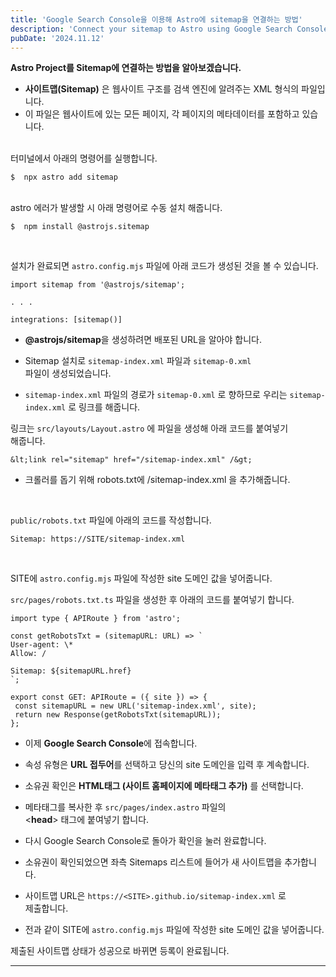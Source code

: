 ```yaml
---
title: 'Google Search Console을 이용해 Astro에 sitemap을 연결하는 방법'
description: 'Connect your sitemap to Astro using Google Search Console.'
pubDate: '2024.11.12'
---
```


**Astro Project를 Sitemap에 연결하는 방법을 알아보겠습니다.**

- **사이트맵(Sitemap)** 은 웹사이트 구조를 검색 엔진에 알려주는 XML 형식의 파일입니다.
- 이 파일은 웹사이트에 있는 모든 페이지, 각 페이지의 메타데이터를 포함하고 있습니다.

<br>
터미널에서 아래의 명령어를 실행합니다.

```
$  npx astro add sitemap
```

<br>
astro 에러가 발생할 시 아래 명령어로 수동 설치 해줍니다.

```
$  npm install @astrojs.sitemap
```

<br>

설치가 완료되면 `astro.config.mjs` 파일에 아래 코드가 생성된 것을 볼 수 있습니다.

```
import sitemap from '@astrojs/sitemap';

. . .

integrations: [sitemap()]
```

- **@astrojs/sitemap**을 생성하려면 배포된 URL을 알아야 합니다.

- Sitemap 설치로 `sitemap-index.xml` 파일과 `sitemap-0.xml`  
  파일이 생성되었습니다.

- `sitemap-index.xml` 파일의 경로가 `sitemap-0.xml` 로 향하므로 우리는 `sitemap-index.xml` 로 링크를 해줍니다.

링크는 `src/layouts/Layout.astro` 에 파일을 생성해 아래 코드를 붙여넣기  
 해줍니다.

```
&lt;link rel="sitemap" href="/sitemap-index.xml" /&gt;
```

- 크롤러를 돕기 위해 robots.txt에 /sitemap-index.xml 을 추가해줍니다.

<br>

`public/robots.txt` 파일에 아래의 코드를 작성합니다.

```
Sitemap: https://SITE/sitemap-index.xml
```

<br>

SITE에 `astro.config.mjs` 파일에 작성한 site 도메인 값을 넣어줍니다.

`src/pages/robots.txt.ts` 파일을 생성한 후 아래의 코드를 붙여넣기 합니다.

```
import type { APIRoute } from 'astro';

const getRobotsTxt = (sitemapURL: URL) => `
User-agent: \*
Allow: /

Sitemap: ${sitemapURL.href}
`;

export const GET: APIRoute = ({ site }) => {
 const sitemapURL = new URL('sitemap-index.xml', site);
 return new Response(getRobotsTxt(sitemapURL));
};
```

- 이제 **Google Search Console**에 접속합니다.

- 속성 유형은 **URL 접두어**를 선택하고 당신의 site 도메인을 입력 후 계속합니다.

- 소유권 확인은 **HTML태그 (사이트 홈페이지에 메타태그 추가)** 를 선택합니다.

- 메타태그를 복사한 후 `src/pages/index.astro` 파일의  
  &lt;**head**&gt; 태그에 붙여넣기 합니다.

- 다시 Google Search Console로 돌아가 확인을 눌러 완료합니다.

- 소유권이 확인되었으면 좌측 Sitemaps 리스트에 들어가 새 사이트맵을 추가합니다.

- 사이트맵 URL은 `https://<SITE>.github.io/sitemap-index.xml` 로  
  제출합니다.

- 전과 같이 SITE에 `astro.config.mjs` 파일에 작성한 site 도메인 값을 넣어줍니다.

제출된 사이트맵 상태가 성공으로 바뀌면 등록이 완료됩니다.

---

<style>
h1 {
    font-size: 2em;
    margin-bottom: 20px;
    color: #34495E;
}



</style>

<script src="https://utteranc.es/client.js"
        repo="tjsgh1217/tjsgh1217.github.io"
        issue-term="pathname"
        theme="github-light"
        crossorigin="anonymous"
        async>
</script>
